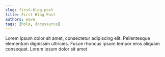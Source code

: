```yaml
---
slug: first-blog-post
title: First Blog Post
authors: eave
tags: [hola, docusaurus]
---
```

Lorem ipsum dolor sit amet, consectetur adipiscing elit. Pellentesque elementum dignissim ultricies. Fusce rhoncus ipsum tempor eros aliquam consequat. Lorem ipsum dolor sit amet
